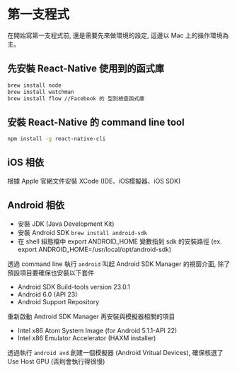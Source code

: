 # 第一支程式
在開始寫第一支程式前, 還是需要先來做環境的設定, 這邊以 Mac 上的操作環境為主。

## 先安裝 React-Native 使用到的函式庫
``` bash
brew install node
brew install watchman
brew install flow //Facebook 的 型別檢查函式庫
```

## 安裝 React-Native 的 command line tool
``` bash
npm install -g react-native-cli
```

## iOS 相依
根據 Apple 官網文件安裝 XCode (IDE、iOS模擬器、iOS SDK)

## Android 相依
* 安裝 JDK (Java Development Kit)
* 安裝 Android SDK `brew install android-sdk`
* 在 shell 組態檔中 export ANDROID_HOME 變數指到 sdk 的安裝路徑 (ex. export ANDROID_HOME=/usr/local/opt/android-sdk)

透過 command line 執行 `android` 叫起 Android SDK Manager 的視窗介面, 除了預設項目要確保也安裝以下套件
* Android SDK Build-tools version 23.0.1
* Android 6.0 (API 23)
* Android Support Repository

重新啟動 Android SDK Manager 再安裝與模擬器相關的項目
* Intel x86 Atom System Image (for Android 5.1.1-API 22)
* Intel x86 Emulator Accelerator (HAXM installer)

透過執行 `android avd` 創建一個模擬器 (Android Vritual Devices), 確保核選了 Use Host GPU (否則會執行得很慢)